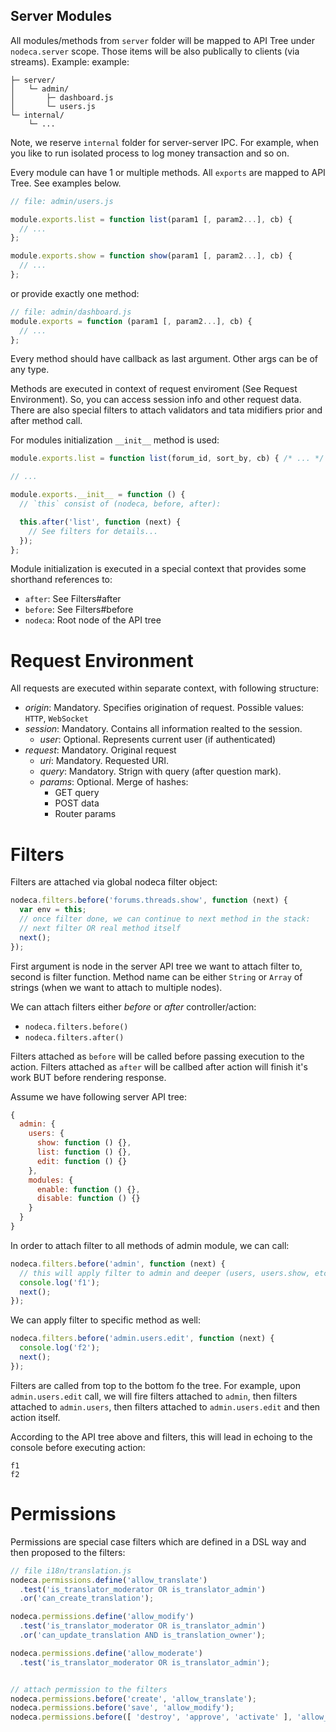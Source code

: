 Server Modules
--------------

All modules/methods from `server` folder will be mapped to API Tree under `nodeca.server` scope.
Those items will be also publically to clients (via streams). Example:
example:

```
├─ server/
│   └─ admin/
│       ├─ dashboard.js
│       └─ users.js
└─ internal/
    └─ ...
```

Note, we reserve `internal` folder for server-server IPC. For example, when you like to run
isolated process to log money transaction and so on.

Every module can have 1 or multiple methods. All `exports` are mapped to API Tree. See examples below.

``` javascript
// file: admin/users.js

module.exports.list = function list(param1 [, param2...], cb) {
  // ...
};

module.exports.show = function show(param1 [, param2...], cb) {
  // ...
};
```

or provide exactly one method:

``` javascript
// file: admin/dashboard.js
module.exports = function (param1 [, param2...], cb) {
  // ...
};
```

Every method should have callback as last argument. Other args can be of any type.

Methods are executed in context of request enviroment (See Request Environment).
So, you can access session info and other request data. There are also special
filters to attach validators and tata midifiers prior and after method call.

For modules initialization `__init__` method is used:

``` javascript
module.exports.list = function list(forum_id, sort_by, cb) { /* ... */ };

// ...

module.exports.__init__ = function () {
  // `this` consist of (nodeca, before, after):

  this.after('list', function (next) {
    // See filters for details...
  });
};
```

Module initialization is executed in a special context that provides some
shorthand references to:

- `after`: See Filters#after
- `before`: See Filters#before
- `nodeca`: Root node of the API tree

Request Environment
===================

All requests are executed within separate context, with following structure:

-   *origin*: Mandatory. Specifies origination of request.
    Possible values: `HTTP`, `WebSocket`
-   *session*: Mandatory. Contains all information realted to the session.
    -   *user*: Optional. Represents current user (if authenticated)
-   *request*: Mandatory. Original request
    -   *uri*: Mandatory. Requested URI.
    -   *query*: Mandatory. Strign with query (after question mark).
    -   *params*: Optional. Merge of hashes:
        -   GET query
        -   POST data
        -   Router params

Filters
=======

Filters are attached via global nodeca filter object:

``` javascript
nodeca.filters.before('forums.threads.show', function (next) {
  var env = this;
  // once filter done, we can continue to next method in the stack:
  // next filter OR real method itself
  next();
});
```

First argument is node in the server API tree we want to attach filter to,
second is filter function. Method name can be either `String` or `Array` of
strings (when we want to attach to multiple nodes).

We can attach filters either *before* or *after* controller/action:

- `nodeca.filters.before()`
- `nodeca.filters.after()`

Filters attached as `before` will be called before passing execution to the
action. Filters attached as `after` will be callbed after action will finish
it's work BUT before rendering response.

Assume we have following server API tree:

``` javascript
{
  admin: {
    users: {
      show: function () {},
      list: function () {},
      edit: function () {}
    },
    modules: {
      enable: function () {},
      disable: function () {}
    }
  }
}
```

In order to attach filter to all methods of admin module, we can call:

``` javascript
nodeca.filters.before('admin', function (next) {
  // this will apply filter to admin and deeper (users, users.show, etc)
  console.log('f1');
  next();
});
```

We can apply filter to specific method as well:

``` javascript
nodeca.filters.before('admin.users.edit', function (next) {
  console.log('f2');
  next();
});
```

Filters are called from top to the bottom fo the tree. For example, upon
`admin.users.edit` call, we will fire filters attached to `admin`, then filters
attached to `admin.users`, then filters attached to `admin.users.edit` and then
action itself.

According to the API tree above and filters, this will lead in echoing to the
console before executing action:

```
f1
f2
```


Permissions
===========

Permissions are special case filters which are defined in a DSL way and then
proposed to the filters:

``` javascript
// file i18n/translation.js
nodeca.permissions.define('allow_translate')
  .test('is_translator_moderator OR is_translator_admin')
  .or('can_create_translation');

nodeca.permissions.define('allow_modify')
  .test('is_translator_moderator OR is_translator_admin')
  .or('can_update_translation AND is_translation_owner');

nodeca.permissions.define('allow_moderate')
  .test('is_translator_moderator OR is_translator_admin');


// attach permission to the filters
nodeca.permissions.before('create', 'allow_translate');
nodeca.permissions.before('save', 'allow_modify');
nodeca.permissions.before([ 'destroy', 'approve', 'activate' ], 'allow_moderate');
```

